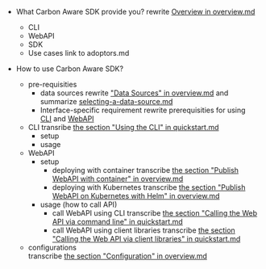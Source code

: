 * What Carbon Aware SDK provide you?
    rewrite [Overview in overview.md](https://github.com/Green-Software-Foundation/carbon-aware-sdk/blob/dev/docs/overview.md#overview)
  * CLI
  * WebAPI
  * SDK
  * Use cases
    link to adoptors.md

* How to use Carbon Aware SDK?
  * pre-requisities
    * data sources
      rewrite ["Data Sources" in overview.md](https://github.com/Green-Software-Foundation/carbon-aware-sdk/blob/dev/docs/overview.md#data-sources) and summarize [selecting-a-data-source.md](https://github.com/Green-Software-Foundation/carbon-aware-sdk/blob/dev/docs/selecting-a-data-source.md)
    * Interface-specific requirement
      rewrite prerequisities for using [CLI](https://github.com/Green-Software-Foundation/carbon-aware-sdk/blob/dev/docs/quickstart.md#setting-up-the-cli) and [WebAPI](https://github.com/Green-Software-Foundation/carbon-aware-sdk/blob/dev/docs/quickstart.md#setting-up-the-web-api)
  * CLI
    transribe [the section "Using the CLI" in quickstart.md](https://github.com/Green-Software-Foundation/carbon-aware-sdk/blob/dev/docs/quickstart.md#using-the-cli)
    * setup
    * usage
  * WebAPI
    * setup
      * deploying with container
        transcribe [the section "Publish WebAPI with container" in overview.md](https://github.com/Green-Software-Foundation/carbon-aware-sdk/blob/dev/docs/overview.md#publish-webapi-with-container)
      * deploying with Kubernetes
        transcribe [the section "Publish WebAPI on Kubernetes with Helm" in overview.md](https://github.com/Green-Software-Foundation/carbon-aware-sdk/blob/dev/docs/overview.md#deploy-web-api-on-kubernetes-with-helm)
    * usage (how to call API)
      * call WebAPI using CLI
        transcribe [the section "Calling the Web API via command line" in quickstart.md](https://github.com/Green-Software-Foundation/carbon-aware-sdk/blob/dev/docs/quickstart.md#calling-the-sdk-via-cli)
      * call WebAPI using client libraries
        transcribe [the section "Calling the Web API via client libraries" in quickstart.md](https://github.com/Green-Software-Foundation/carbon-aware-sdk/blob/dev/docs/quickstart.md#calling-the-web-api-via-client-libraries)
  * configurations  
    transcribe [the section "Configuration" in overview.md](https://github.com/Green-Software-Foundation/carbon-aware-sdk/blob/dev/docs/overview.md#configuration)
